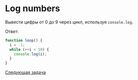 # Log numbers

Вывести цифры от 0 до 9 через цикл, используя `console.log`.

Ответ:

```jsx
function loop() {
  i = -1;
  while (++i < 10) {
    console.log(i);
  }
}
```

[Cледующая задача](../q-7)
